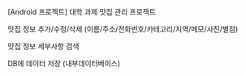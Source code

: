 [Android 프로젝트] 대학 과제 맛집 관리 프로젝트

맛집 정보 추가/수정/삭제 (이름/주소/전화번호/카테고리/지역/메모/사진/별점)

맛집 정보 세부사항 검색

DB에 데이터 저장 (내부데이터베이스)
